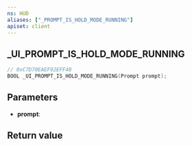 ```yaml
---
ns: HUD
aliases: ["_PROMPT_IS_HOLD_MODE_RUNNING"]
apiset: client
---
```

## _UI_PROMPT_IS_HOLD_MODE_RUNNING

```c
// 0xC7D70EAEF92EFF48
BOOL _UI_PROMPT_IS_HOLD_MODE_RUNNING(Prompt prompt);
```


## Parameters
* **prompt**:

## Return value

